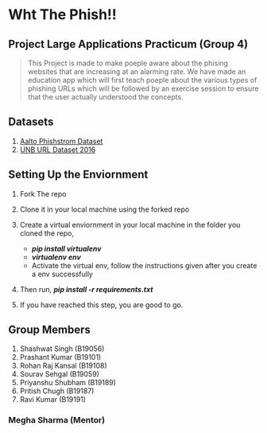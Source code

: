 # Wht The Phish!!

## Project Large Applications Practicum (Group 4)

>This Project is made to make poeple aware about the phising websites that are increasing at an alarming rate. We have made an education app which will first teach poeple about the various types of phishing URLs which will be followed by an exercise session to ensure that the user actually understood the concepts.

## Datasets

1. [Aalto Phishstrom Dataset](https://research.aalto.fi/en/datasets/phishstorm-phishing-legitimate-url-dataset)
2. [UNB URL Dataset 2016](https://www.unb.ca/cic/datasets/url-2016.html)

## Setting Up the Enviornment

1. Fork The repo
2. Clone it in your local machine using the forked repo
3. Create a virtual enviornment in your local machine in the folder you cloned the repo,

    - ***pip install virtualenv***
    - ***virtualenv env***
    - Activate the virtual env, follow the instructions given after you create a env successfully

4. Then run, ***pip install -r requirements.txt***

5. If you have reached this step, you are good to go.

## Group Members

1. Shashwat Singh (B19056)
2. Prashant Kumar (B19101)
3. Rohan Raj Kansal (B19108)
4. Sourav Sehgal (B19059)
5. Priyanshu Shubham (B19189)
6. Pritish Chugh (B19187)
7. Ravi Kumar (B19191)

### **Megha Sharma (Mentor)**

